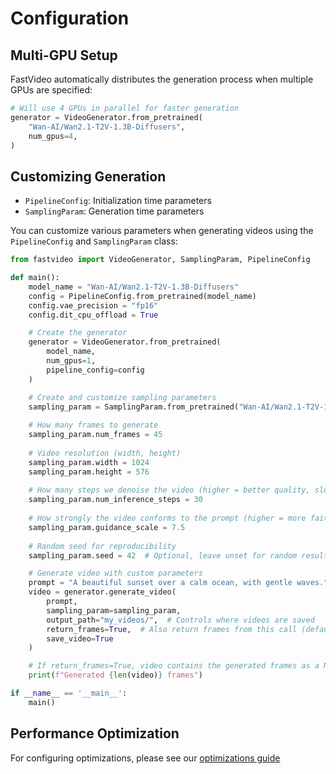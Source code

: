 
# Configuration

## Multi-GPU Setup

FastVideo automatically distributes the generation process when multiple GPUs are specified:

```python
# Will use 4 GPUs in parallel for faster generation
generator = VideoGenerator.from_pretrained(
    "Wan-AI/Wan2.1-T2V-1.3B-Diffusers",
    num_gpus=4,
)
```

## Customizing Generation

- `PipelineConfig`: Initialization time parameters
- `SamplingParam`: Generation time parameters

You can customize various parameters when generating videos using the `PipelineConfig` and `SamplingParam` class:

```python
from fastvideo import VideoGenerator, SamplingParam, PipelineConfig

def main():
    model_name = "Wan-AI/Wan2.1-T2V-1.3B-Diffusers"
    config = PipelineConfig.from_pretrained(model_name)
    config.vae_precision = "fp16"
    config.dit_cpu_offload = True

    # Create the generator
    generator = VideoGenerator.from_pretrained(
        model_name,
        num_gpus=1,
        pipeline_config=config
    )

    # Create and customize sampling parameters
    sampling_param = SamplingParam.from_pretrained("Wan-AI/Wan2.1-T2V-1.3B-Diffusers")
    
    # How many frames to generate
    sampling_param.num_frames = 45
    
    # Video resolution (width, height)
    sampling_param.width = 1024
    sampling_param.height = 576
    
    # How many steps we denoise the video (higher = better quality, slower generation)
    sampling_param.num_inference_steps = 30
    
    # How strongly the video conforms to the prompt (higher = more faithful to prompt)
    sampling_param.guidance_scale = 7.5
    
    # Random seed for reproducibility
    sampling_param.seed = 42  # Optional, leave unset for random results

    # Generate video with custom parameters
    prompt = "A beautiful sunset over a calm ocean, with gentle waves."
    video = generator.generate_video(
        prompt, 
        sampling_param=sampling_param, 
        output_path="my_videos/",  # Controls where videos are saved
        return_frames=True,  # Also return frames from this call (defaults to False)
        save_video=True
    )

    # If return_frames=True, video contains the generated frames as a NumPy array
    print(f"Generated {len(video)} frames")

if __name__ == '__main__':
    main()
```

## Performance Optimization

For configuring optimizations, please see our [optimizations guide](#inference-optimizations)
